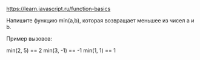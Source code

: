 https://learn.javascript.ru/function-basics

Напишите функцию min(a,b), которая возвращает меньшее из чисел a и b.

Пример вызовов:

min(2, 5) == 2
min(3, -1) == -1
min(1, 1) == 1